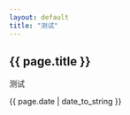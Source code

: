 ```yaml
---
layout: default
title: "测试"
---
```

<h2>{{ page.title }}</h2>
<p>测试</p>
<p>{{ page.date | date_to_string }}</p>
